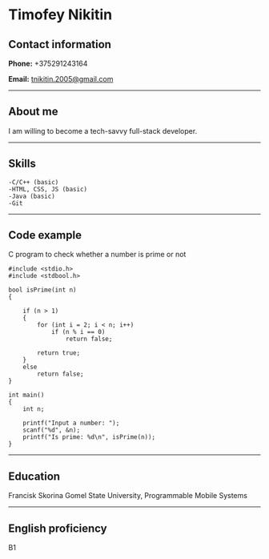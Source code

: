 # Timofey Nikitin

## Contact information

__Phone:__ +375291243164

__Email:__ tnikitin.2005@gmail.com

____

## About me

I am willing to become a tech-savvy full-stack developer.

____

## Skills

    -C/C++ (basic)
    -HTML, CSS, JS (basic)
    -Java (basic)
    -Git
    
____

## Code example

C program to check whether a number is prime or not
```
#include <stdio.h>
#include <stdbool.h>

bool isPrime(int n)
{
 
    if (n > 1)
    {
        for (int i = 2; i < n; i++)
            if (n % i == 0) 
                return false;
 
        return true;
    }
    else
        return false;
}

int main()
{
    int n;
 
    printf("Input a number: ");
    scanf("%d", &n);
    printf("Is prime: %d\n", isPrime(n));
}
```
____

## Education

Francisk Skorina Gomel State University, Programmable Mobile Systems

____

## English proficiency
B1
